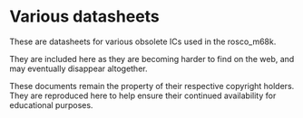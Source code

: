 # Various datasheets

These are datasheets for various obsolete ICs used in the rosco_m68k.

They are included here as they are becoming harder to find on the web, and may eventually disappear altogether.

These documents remain the property of their respective copyright holders. They are reproduced here to help ensure their continued availability for educational purposes.

